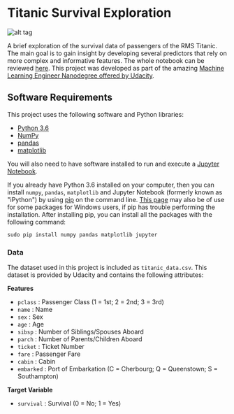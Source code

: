 # Titanic Survival Exploration

![alt tag](https://upload.wikimedia.org/wikipedia/commons/thumb/f/fd/RMS_Titanic_3.jpg/1280px-RMS_Titanic_3.jpg)

A brief exploration of the survival data of passengers of the RMS Titanic. The main goal is to gain insight by developing several predictors that rely on more complex and informative features. The whole notebook can be reviewed [here](https://github.com/jesus-a-martinez-v/titanic-survival-exploration/blob/master/titanic_survival_exploration.ipynb). This project was developed as part of the amazing [Machine Learning Engineer Nanodegree offered by Udacity](https://www.udacity.com/course/machine-learning-engineer-nanodegree--nd009).


## Software Requirements
This project uses the following software and Python libraries:

- [Python 3.6](https://www.python.org/downloads/release/python-360/)
- [NumPy](http://www.numpy.org/)
- [pandas](http://pandas.pydata.org/)
- [matplotlib](http://matplotlib.org/)

You will also need to have software installed to run and execute a [Jupyter Notebook](http://ipython.org/notebook.html).


If you already have Python 3.6 installed on your computer, then you can install `numpy`, `pandas`, `matplotlib` and Jupyter Notebook (formerly known as "iPython") by using [pip](https://pip.pypa.io/en/stable/) on the command line. [This page](http://www.lfd.uci.edu/~gohlke/pythonlibs/) may also be of use for some packages for Windows users, if pip has trouble performing the installation. After installing pip, you can install all the packages with the following command:

`sudo pip install numpy pandas matplotlib jupyter`

### Data

The dataset used in this project is included as `titanic_data.csv`. This dataset is provided by Udacity and contains the following attributes:

**Features**
- `pclass` : Passenger Class (1 = 1st; 2 = 2nd; 3 = 3rd)
- `name` : Name
- `sex` : Sex
- `age` : Age
- `sibsp` : Number of Siblings/Spouses Aboard
- `parch` : Number of Parents/Children Aboard
- `ticket` : Ticket Number
- `fare` : Passenger Fare
- `cabin` : Cabin
- `embarked` : Port of Embarkation (C = Cherbourg; Q = Queenstown; S = Southampton)

**Target Variable**
- `survival` : Survival (0 = No; 1 = Yes)

